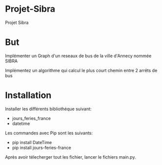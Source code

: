 # Projet-Sibra
Projet Sibra 

# But
Implémenter un Graph d'un reseaux de bus de la ville d'Annecy nommée SIBRA

Implémentez un algorithme qui calcul le plus court chemin entre 2 arrêts de bus

# Installation
Installer les différents bibliothéque suivant:
- jours_feries_france
- datetime

Les commandes avec Pip sont les suivants:
- pip install DateTime
- pip install jours-feries-france


Après avoir télecherger tout les fichier, lancer le fichiers main.py.
